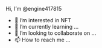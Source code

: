 Hi, I’m @engine417815
- 👀 I’m interested in NFT
- 🌱 I’m currently learning ...
- 💞️ I’m looking to collaborate on ...
- 📫 How to reach me ...

<!---
engine417815/engine417815 is a ✨ special ✨ repository because its `README.md` (this file) appears on your GitHub profile.
You can click the Preview link to take a look at your changes.
